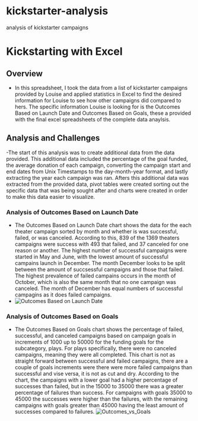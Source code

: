 # kickstarter-analysis
analysis of kickstarter campaigns
# Kickstarting with Excel
## Overview
- In this spreadsheet, I took the data from a list of kickstarter campaigns provided by Louise and applied statistics in Excel to find the desired information for Louise to see how other campaigns did compared to hers. The specific information Louise is looking for is the Outcomes Based on Launch Date and Outcomes Based on Goals, these a provided with the final excel spreadsheets of the complete data anaylsis. 
## Analysis and Challenges
-The start of this analysis was to create additional data from the data provided. This additional data included the percentage of the goal funded, the average donation of each campaign, converting the campaign start and end dates from Unix Timestamps to the day-month-year format, and lastly extracting the year each campaign was ran. Afters this additional data was extracted from the provided data, pivot tables were created sorting out the specific data that was being sought after and charts were created in order to make this data easier to visualize. 
### Analysis of Outcomes Based on Launch Date
- The Outcomes Based on Launch Date chart shows the data for the each theater campaign sorted by month and whether is was successful, failed, or was canceled. According to this, 839 of the 1369 theaters campaigns were success with 493 that failed, and 37 canceled for one reason or another. The highest number of successful campaigns were started in May and June, with the lowest amount of successful campains launch in December. The month December looks to be split between the amount of succsessful campaigns and those that failed. The highest prevalence of failed campains occurs in the month of October, which is also the same month that no one campaign was canceled. The month of December has equal numbers of successful campagins as it does failed campaigns. 
- ![Outcomes Based on Launch Date](https://user-images.githubusercontent.com/111200771/187824682-0694b638-c0c8-47b1-9df4-0c8a2592bfc2.png)
### Analysis of Outcomes Based on Goals
- The Outcomes Based on Goals chart shows the percentage of failed, successful, and canceled campaigns based on campaign goals in increments of 1000 up to 50000 for the funding goals for the subcategory, plays. For plays specifically, there were no canceled campaigns, meaning they were all completed. This chart is not as straight forward between successful and failed campaigns, there are a couple of goals increments were there were more failed campaigns than successful and vise versa, it is not as cut and dry. According to the chart, the campaigns with a lower goal had a higher percentage of successes than failed, but in the 15000 to 35000 there was a greater percentage of failures than success. For campaigns with goals 35000 to 45000 the successes were higher than the failures, with the remaining campaigns with goals greater than 45000 having the least amount of successes compared to failures. 
![Outcomes_vs_Goals](https://user-images.githubusercontent.com/111200771/187825247-ebee7050-9023-4a13-a477-a87dbbed26a4.png)
